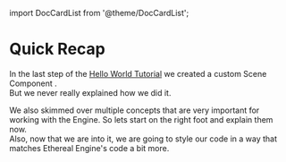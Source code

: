 import DocCardList from '@theme/DocCardList';

# Quick Recap
In the last step of the [Hello World Tutorial](/developer/typescript/gettingStarted/hello/component#creating-a-custom-component) we created a custom Scene Component .  
But we never really explained how we did it.

We also skimmed over multiple concepts that are very important for working with the Engine. So lets start on the right foot and explain them now.  
Also, now that we are into it, we are going to style our code in a way that matches Ethereal Engine's code a bit more.  

<DocCardList />

